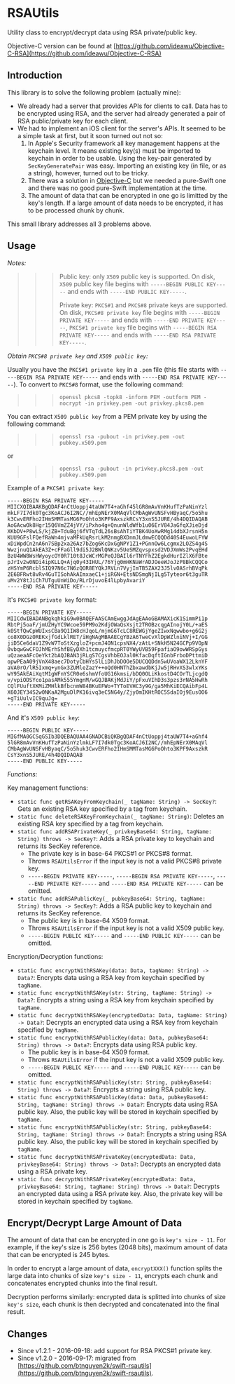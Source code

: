 RSAUtils
========

Utility class to encrypt/decrypt data using RSA private/public key.

Objective-C version can be found at [https://github.com/ideawu/Objective-C-RSA](https://github.com/ideawu/Objective-C-RSA)


Introduction
------------

This library is to solve the following problem (actually mine):

- We already had a server that provides APIs for clients to call. Data has to be encrypted using RSA, and the server had already generated a pair of RSA public/private key for each client.
- We had to implement an iOS client for the server's APIs. It seemed to be a simple task at first, but it soon turned out not so:
  1. In Apple's Security framework all key management happens at the keychain level. It means existing key(s) must be imported to keychain in order to be usable. Using the key-pair generated by `SecKeyGeneratePair` was easy. Importing an existing key (in file, or as a string), however, turned out to be tricky.
  2. There was a solution in [Objective-C](https://github.com/ideawu/Objective-C-RSA) but we needed a pure-Swift one and there was no good pure-Swift implementation at the time.
  3. The amount of data that can be encrypted in one go is limitted by the key's length. If a large amount of data needs to be encrypted, it has to be processed chunk by chunk.

This small library addresses all 3 problems above.


Usage
-----

*Notes:*

>>>Public key: only `X509` public key is supported. On disk, `X509` public key file begins with `-----BEGIN PUBLIC KEY-----` and ends with `-----END PUBLIC KEY-----`.
>>>
>>>Private key: `PKCS#1` and `PKCS#8` private keys are supported. On disk, `PKCS#8 private key` file begins with `-----BEGIN PRIVATE KEY-----` and ends with `-----END PRIVATE KEY-----`, `PKCS#1 private key` file begins with `-----BEGIN RSA PRIVATE KEY-----` and ends with `-----END RSA PRIVATE KEY-----`.

*Obtain `PKCS#8 private key` and `X509 public key`:*

Usually you have the `PKCS#1 private key` in a `.pem` file (this file starts with `-----BEGIN RSA PRIVATE KEY-----` and ends with `-----END RSA PRIVATE KEY-----`). To convert to `PKCS#8` format, use the following command:

>>> `openssl pkcs8 -topk8 -inform PEM -outform PEM -nocrypt -in privkey.pem -out privkey.pkcs8.pem`

You can extract `X509 public key` from a PEM private key by using the following command:

>>> `openssl rsa -pubout -in privkey.pem -out pubkey.x509.pem`

or

>>> `openssl rsa -pubout -in privkey.pkcs8.pem -out pubkey.x509.pem`

Example of a `PKCS#1 private key`:

```
-----BEGIN RSA PRIVATE KEY-----
MIICXQIBAAKBgQDAF4nCtUoppj4taUW7T4+aGhf45lGR8mAvVnKHufTzPaNinYzl
mkLF7I7dk0Tgc3KoACJ6I2NC//mhEpNErX0MAqVlCMbAgWvUNSFvHByaqC/5o5hu
k3CwvERFho2IHmSMMTasMG6PoOhto3KPF9AxszkRCsY3xnS5JURE/4h4DQIDAQAB
AoGAcwOk8Hgr15Q6VmZZ4jVY/iPxho4g+QnunWldWfb1u06ErV84JaGfqXJieDjd
XKbDV+P8wLS/kjZB+TduBgj6fVTqTdL26sBsAhTiYTBK4UoXwRMg14dbXJrsnH5n
KUU9GFslFQefRaWn4mjvaMFkUqRsrLkM2nmgBXDnmJLdmwECQQDd40S4EuwoLFYW
xDiWpdCn2nA6n7SBp2xa26Az7bZog6KcDxGgNPY1Z1+PGnnOw6Lcgmx2LOZS4g4S
WwzjnuQ1AkEA3Z+cFFaGll9di5J2BWlQNKzv5UeSMZqvspxsd2VDJXmWs2PvqEHd
BzU4WW8WsHWyoycOY0R710t8JcWCrMGPeQJBAIl6rTNYFhZ2EgkdHurIZlX6FBte
pJrIv2w0NDi4ipKLLQ+Ajq0y43IHUL/76Yjg0mHKNaWrADJOeeWJoJzP8BkCQQCo
zHSYmP6RcblSIQ97N6c7N6zQOR8EYQkJRVLn7VyjImTB5ZAX23J5lvOASrhBVqPk
2E6BFRwt8vRv4GuTISohAkAImxaeC1+jiRGN+EtsNDSmgNjILg5Tyteor6t3guTR
uMv2Y8tJiCh7UTguUnWiDo/RLrDjuvoE4lLpbyAvariY
-----END RSA PRIVATE KEY-----
```

It's `PKCS#8 private key` format:

```
-----BEGIN PRIVATE KEY-----
MIICdwIBADANBgkqhkiG9w0BAQEFAASCAmEwggJdAgEAAoGBAMAXicK1SimmPi1p
RbtPj5oaF/jmUZHyYC9Wcoe59PM9o2KdjOWaQsXsjt2TROBzcqgAInojY0L/+aES
k0StfQwCpWUIxsCBa9Q1IW8cHJqoL/mjmG6TcLC8REWGjYgeZIwxNqwwbo+g6G2j
co8X0DGzOREKxjfGdLklRET/iHgNAgMBAAECgYBzA6TweCvXlDpWZlniNVj+I/GG
jiD5Ce6daV1Z9vW7ToStXzgloZ+pcmJ4ON1cpsNX4/zAtL+SNkH5N24GCPp9VOpN
0vbqwGwCFOJhMErhShfBEyDXh1tcmuycfmcpRT0YWyUVB59FpafiaO9owWRSpGys
uQzaeaAFcOeYkt2bAQJBAN3jRLgS7CgsVhbEOJal0KfacDqftIGnbFrboDPttmiD
opwPEaA09jVnX48aec7DotyCbHYs5lLiDhJbDOOe5DUCQQDdn5wUVoaWX12LknYF
aVA0rO/lR5Ixmq+ynGx3ZUMleZazY++oQd0HNThZbxawdbKjJw5jRHvXS3wlxYKs
wY95AkEAiXqtM1gWFnYSCR0e6shmVfoUG16kmsi/bDQ0OLiKkostD4COrTLjcgdQ
v/vpiODSYco1pasAMk555YmgnM/wGQJBAKjMdJiY/pFxuVIhD3s3pzs3rNA5HwRh
CQlFUuftXKMiZMHlkBfbcnmW84BKuEFWo+TYToEVHC3y9G/ga5MhKiECQAibFp4L
X6OJEY34S2w0NKaA2MguDlPK16ivq3eC5NG4y/Zjy0mIKHtROC5SdaIOj9EusOO6
+gTiUulvIC9quJg=
-----END PRIVATE KEY-----
```

And it's `X509 public key`:

```
-----BEGIN PUBLIC KEY-----
MIGfMA0GCSqGSIb3DQEBAQUAA4GNADCBiQKBgQDAF4nCtUoppj4taUW7T4+aGhf4
5lGR8mAvVnKHufTzPaNinYzlmkLF7I7dk0Tgc3KoACJ6I2NC//mhEpNErX0MAqVl
CMbAgWvUNSFvHByaqC/5o5huk3CwvERFho2IHmSMMTasMG6PoOhto3KPF9AxszkR
CsY3xnS5JURE/4h4DQIDAQAB
-----END PUBLIC KEY-----
```

*Functions:*

Key management functions:

- `static func getRSAKeyFromKeychain(_ tagName: String) -> SecKey?`: Gets an existing RSA key specified by a tag from keychain.
- `static func deleteRSAKeyFromKeychain(_ tagName: String)`: Deletes an existing RSA key specified by a tag from keychain.
- `static func addRSAPrivateKey(_ privkeyBase64: String, tagName: String) throws -> SecKey?`: Adds a RSA private key to keychain and returns its SecKey reference.
  - The private key is in base-64 PKCS#1 or PKCS#8 format.
  - Throws `RSAUtilsError` if the input key is not a valid PKCS#8 private key.
  - `-----BEGIN PRIVATE KEY-----`, `-----BEGIN RSA PRIVATE KEY-----`, `-----END PRIVATE KEY-----` and `-----END RSA PRIVATE KEY-----` can be omitted.
- `static func addRSAPublicKey(_ pubkeyBase64: String, tagName: String) throws -> SecKey?`: Adds a RSA public key to keychain and returns its SecKey reference.
  - The public key is in base-64 X509 format.
  - Throws `RSAUtilsError` if the input key is not a valid X509 public key.
  - `-----BEGIN PUBLIC KEY-----` and `-----END PUBLIC KEY-----` can be omitted.

Encryption/Decryption functions:

- `static func encryptWithRSAKey(data: Data, tagName: String) -> Data?`: Encrypts data using a RSA key from keychain specified by `tagName`.
- `static func encryptWithRSAKey(str: String, tagName: String) -> Data?`: Encrypts a string using a RSA key from keychain specified by `tagName`.
- `static func decryptWithRSAKey(encryptedData: Data, tagName: String) -> Data?`: Decrypts an encrypted data using a RSA key from keychain specified by `tagName`.
- `static func encryptWithRSAPublicKey(data: Data, pubkeyBase64: String) throws -> Data?`: Encrypts data using RSA public key.
  - The public key is in base-64 X509 format.
  - Throws `RSAUtilsError` if the input key is not a valid X509 public key.
  - `-----BEGIN PUBLIC KEY-----` and `-----END PUBLIC KEY-----` can be omitted.
- `static func encryptWithRSAPublicKey(str: String, pubkeyBase64: String) throws -> Data?`: Encrypts a string using RSA public key.
- `static func encryptWithRSAPublicKey(data: Data, pubkeyBase64: String, tagName: String) throws -> Data?`: Encrypts data using RSA public key. Also, the public key will be stored in keychain specified by `tagName`.
- `static func encryptWithRSAPublicKey(str: String, pubkeyBase64: String, tagName: String) throws -> Data?`: Encrypts a string using RSA public key. Also, the public key will be stored in keychain specified by `tagName`.
- `static func decryptWithRSAPrivateKey(encryptedData: Data, privkeyBase64: String) throws -> Data?`: Decrypts an encrypted data using a RSA private key.
- `static func decryptWithRSAPrivateKey(encryptedData: Data, privkeyBase64: String, tagName: String) throws -> Data?`: Decrypts an encrypted data using a RSA private key. Also, the private key will be stored in keychain specified by `tagName`.


Encrypt/Decrypt Large Amount of Data
------------------------------------

The amount of data that can be encrypted in one go is `key's size - 11`. For example, if the key's size is 256 bytes (2048 bits), maximum amount of data that can be encrypted is 245 bytes.

In order to encrypt a large amount of data, `encryptXXX()` function splits the large data into chunks of size `key's size - 11`, encrypts each chunk and concatenates encrypted chunks into the final result. 

Decryption performs similarly: encrypted data is splitted into chunks of size `key's size`, each chunk is then decrypted and  concatenated into the final result.


Changes
-------

- Since v1.2.1 - 2016-09-18: add support for RSA PKCS#1 private key.
- Since v1.2.0 - 2016-09-17: migrated from [https://github.com/btnguyen2k/swift-rsautils](https://github.com/btnguyen2k/swift-rsautils).
